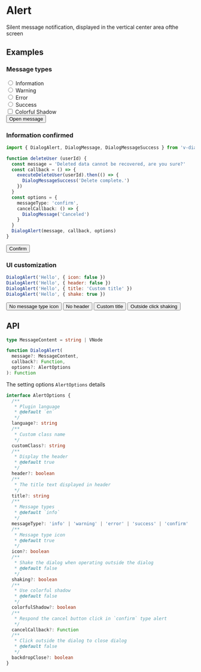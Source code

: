 # Alert

Silent message notification, displayed in the vertical center area of ​​the screen

## Examples

### Message types

<div class="my-3">
  <div class="form-check form-check-inline">
    <input
      class="form-check-input"
      type="radio"
      id="toast-info"
      value="info"
      v-model="messageType"
    >
    <label
      class="form-check-label"
      for="toast-info"
    >Information</label>
  </div>
  <div class="form-check form-check-inline">
    <input
      class="form-check-input"
      type="radio"
      id="toast-warning"
      value="warning"
      v-model="messageType"
    >
    <label
      class="form-check-label"
      for="toast-warning"
    >Warning</label>
  </div>
  <div class="form-check form-check-inline">
    <input
      class="form-check-input"
      type="radio"
      id="toast-error"
      value="error"
      v-model="messageType"
    >
    <label
      class="form-check-label"
      for="toast-error"
    >Error</label>
  </div>
  <div class="form-check form-check-inline">
    <input
      class="form-check-input"
      type="radio"
      id="toast-success"
      value="success"
      v-model="messageType"
    >
    <label
      class="form-check-label"
      for="toast-success"
    >Success</label>
  </div>
</div>

<div class="my-3">
  <div class="form-check">
  <input
    class="form-check-input"
    type="checkbox"
    v-model="colorfulShadow"
    :true-value="true"
    :false-value="false"
    id="alert-colorful-shadow"
  >
  <label
    class="form-check-label"
    for="alert-colorful-shadow"
  >
    Colorful Shadow
  </label>
</div>
</div>
<div>
  <button
    type="button"
    class="btn btn-dark"
    @click="openAlertCN({ colorfulShadow, messageType })"
  >Open message</button>
</div>

### Information confirmed

```ts
import { DialogAlert, DialogMessage, DialogMessageSuccess } from 'v-dialogs'

function deleteUser (userId) {
  const message = 'Deleted data cannot be recovered, are you sure?'
  const callback = () => {
    executeDeleteUser(userId).then(() => {
      DialogMessageSuccess('Delete complete.')
    })
  }
  const options = {
    messageType: 'confirm',
    cancelCallback: () => {
      DialogMessage('Canceled')
    }
  }
  DialogAlert(message, callback, options)
}
```

<div>
  <button
    type="button"
    class="btn btn-dark"
    @click="openConfirmCN"
  >Confirm</button>
</div>

### UI customization

```js
DialogAlert('Hello', { icon: false })
DialogAlert('Hello', { header: false })
DialogAlert('Hello', { title: 'Custom title' })
DialogAlert('Hello', { shake: true })
```

<div class="my-3">
  <button
    type="button"
    class="btn btn-dark me-2"
    @click="openAlertCN({ icon: false })"
  >No message type icon</button>
  <button
    type="button"
    class="btn btn-dark me-2"
    @click="openAlertCN({ header: false })"
  >No header</button>
  <button
    type="button"
    class="btn btn-dark me-2"
    @click="openAlertCN({ title: 'Custom title' })"
  >Custom title</button>
  <button
    type="button"
    class="btn btn-dark"
    @click="openAlertCN({ shake: true })"
  >Outside click shaking</button>
</div>

<script setup>
import { useAlertExamples } from '@/script/dialog/alert'

const {
  colorfulShadow,
  messageType,
  openAlertCN,
  openConfirmCN
} = useAlertExamples()
</script>

## API

```ts
type MessageContent = string | VNode

function DialogAlert(
  message?: MessageContent,
  callback?: Function,
  options?: AlertOptions
): Function
```

The setting options `AlertOptions` details

```ts
interface AlertOptions {
  /**
   * Plugin language
   * @default `en`
   */
  language?: string
  /**
   * Custom class name
   */
  customClass?: string
  /**
   * Display the header
   * @default true
   */
  header?: boolean
  /**
   * The title text displayed in header
   */
  title?: string
  /**
   * Message types
   * @default `info`
   */
  messageType?: 'info' | 'warning' | 'error' | 'success' | 'confirm'
  /**
   * Message type icon
   * @default true
   */
  icon?: boolean
  /**
   * Shake the dialog when operating outside the dialog
   * @default false
   */
  shaking?: boolean
  /**
   * Use colorful shadow
   * @default false
   */
  colorfulShadow?: boolean
  /**
   * Respond the cancel button click in `confirm` type alert
   */
  cancelCallback?: Function
  /**
   * Click outside the dialog to close dialog
   * @default false
   */
  backdropClose?: boolean
}
```
